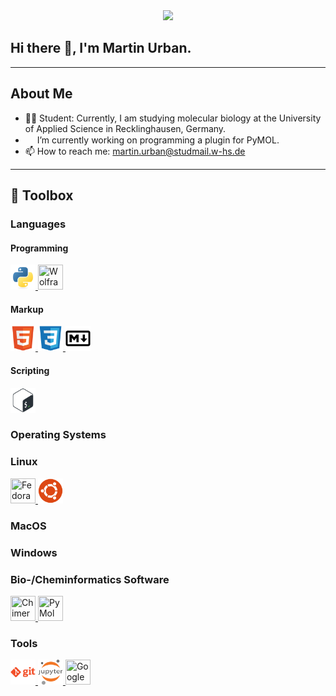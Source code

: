 

<div id='header' align='center'>
  <img src='https://media.giphy.com/media/3o7TKLC8zBUd7eEteE/giphy.gif' width='300'/>
</div>

<h2>Hi there 👋, I'm Martin Urban.</h2> 
    
---
## About Me
- 👨‍🔬️ Student: Currently, I am studying molecular biology at the University of Applied Science in Recklinghausen, Germany.
- <img src='https://avatars.githubusercontent.com/u/81388165?v=4' width='15' height='15'/> I’m currently working on programming a plugin for PyMOL.
- 📫 How to reach me: martin.urban@studmail.w-hs.de

---
## 🧰 Toolbox
### Languages

#### Programming
<div>
  <a href='https://www.python.org/'>
  <img src='https://github.com/devicons/devicon/blob/master/icons/python/python-original.svg' title='Python' width='40' height='40'/>
  </a>
  <a href='https://www.wolfram.com/mathematica/'>
  <img src='https://upload.wikimedia.org/wikipedia/commons/thumb/8/8c/Antu_mathematica.svg/768px-Antu_mathematica.svg.png' title='Wolfram Mathematica' width='40' height='40'/>
  </a>

#### Markup
<a href='https://html.spec.whatwg.org/'>
    <img src='https://github.com/devicons/devicon/blob/master/icons/html5/html5-original.svg' title='HTML' width='40' height='40'/>
  </a>
  <a href='https://www.w3.org/Style/CSS/Overview.en.html'>
    <img src='https://github.com/devicons/devicon/blob/master/icons/css3/css3-original.svg' title='CSS' width='40' height='40'/>
  </a>
  <a href="https://www.markdownguide.org/">
    <img src="https://github.com/devicons/devicon/blob/master/icons/markdown/markdown-original.svg" title="Markdown" width="40" height="40"/>
  </a>
</div>

#### Scripting
<a href='https://www.gnu.org/software/bash/'>
  <img src='https://github.com/devicons/devicon/blob/master/icons/bash/bash-original.svg' title='Bash' width='40' height='40'/>
</a>  


### Operating Systems
### Linux
<div>
  <a href='https://fedoraproject.org/wiki/Fedora_Project_Wiki'>
    <img src='https://upload.wikimedia.org/wikipedia/commons/3/3f/Fedora_logo.svg' title='Fedora' width='40' height='40'/>
  </a>
  <a href='https://ubuntu.com/'>
    <img src='https://github.com/devicons/devicon/blob/master/icons/ubuntu/ubuntu-plain.svg' title='Ubuntu' width='40' height='40'/>
  </a>

### MacOS

### Windows 
 

### Bio-/Cheminformatics Software
<div>
  <a href='https://www.cgl.ucsf.edu/chimerax/'>
    <img src='http://www.rbvi.ucsf.edu/chimerax/docs/devel/_static/ChimeraX-icon.svg' title='ChimeraX' width='40' height='40'/>
  </a>
  <a href='https://github.com/schrodinger/pymol-open-source'>
    <img src='https://github.com/schrodinger/pymol-open-source/blob/master/data/pymol/icons/icon2.svg' title='PyMol' width='40' height='40'/>
  </a>
</div>

### Tools
<div>
  <a href='https://git-scm.com/'>
    <img src='https://github.com/devicons/devicon/blob/master/icons/git/git-plain-wordmark.svg' title='Git' width='40' height='40'/>
  </a>
  <a href='https://jupyter.org/'>
    <img src='https://github.com/devicons/devicon/blob/master/icons/jupyter/jupyter-original-wordmark.svg' title='Jupyter' width='40' height='40'/>
  </a>
  <a href='https://colab.research.google.com/'>
    <img src='https://colab.research.google.com/img/colab_favicon_256px.png' title='Google Colab' width='40' height='40'/>
  </a>
</div>


<!--
**urban233/urban233** is a ✨ _special_ ✨ repository because its `README.md` (this file) appears on your GitHub profile.

Here are some ideas to get you started:

- 🔭 I’m currently working on ...
- 🌱 I’m currently learning ...
- 👯 I’m looking to collaborate on ...
- 🤔 I’m looking for help with ...
- 💬 Ask me about ...

- 😄 Pronouns: ...
- ⚡ Fun fact: ...
-->
